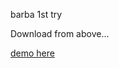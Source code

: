 barba 1st try

Download from above...

<a href="https://anuragkanwar.github.io/barbatry1.0/">demo here
